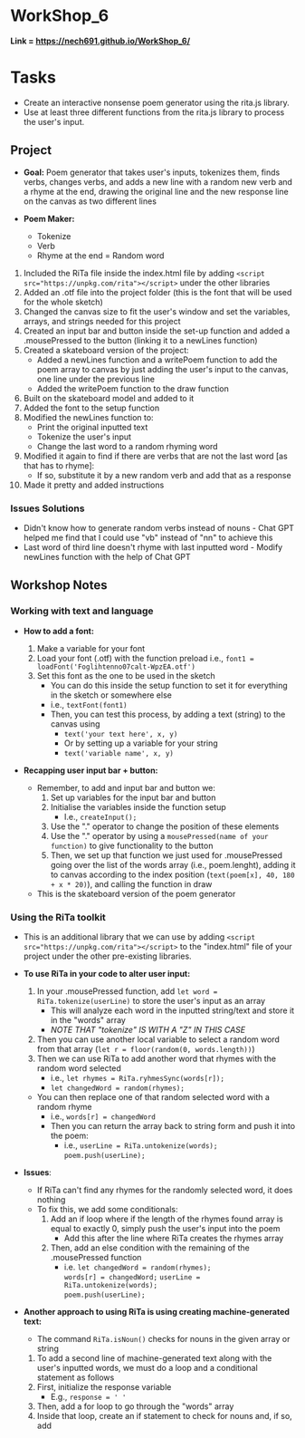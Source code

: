 # **WorkShop_6**

**Link = https://nech691.github.io/WorkShop_6/**

# Tasks 
	
- Create an interactive nonsense poem generator using the rita.js library.
- Use at least three different functions from the rita.js library to process the user's input.
	

## Project 
- **Goal:** Poem generator that takes user's inputs, tokenizes them, finds verbs, changes verbs, and adds a new line with a random new verb and a rhyme at the end, drawing the original line and the new response line on the canvas as two different lines
	
- **Poem Maker:**
  - Tokenize
  - Verb
  - Rhyme at the end = Random word 
		
1. Included the RiTa file inside the index.html file by adding `<script src="https://unpkg.com/rita"></script>` under the other libraries  
2. Added an .otf file into the project folder (this is the font that will be used for the whole sketch) 
3. Changed the canvas size to fit the user's window and set the variables, arrays, and strings needed for this project
4. Created an input bar and button inside the set-up function and added a .mousePressed to the button (linking it to a newLines function)
5. Created a skateboard version of the project:
   - Added a newLines function and a writePoem function to add the poem array to canvas by just adding the user's input to the canvas, one line under the previous line
   - Added the writePoem function to the draw function
6. Built on the skateboard model and added to it
7. Added the font to the setup function
8. Modified the newLines function to:
   - Print the original inputted text 
   - Tokenize the user's input 
   - Change the last word to a random rhyming word 
9. Modified it again to find if there are verbs that are not the last word [as that has to rhyme]:
   - If so, substitute it by a new random verb and add that as a response
10. Made it pretty and added instructions 

### Issues 	Solutions 
- Didn't know how to generate random verbs instead of nouns	- Chat GPT helped me find that I could use "vb" instead of "nn" to achieve this
- Last word of third line doesn't rhyme with last inputted word	- Modify newLines function with the help of Chat GPT


## Workshop Notes
	
### Working with text and language 
	
- **How to add a font:**
  1. Make a variable for your font 
  2. Load your font (.otf) with the function preload 
     i.e., `font1 = loadFont('Foglihtenno07calt-WpzEA.otf')`
  3. Set this font as the one to be used in the sketch 
     - You can do this inside the setup function to set it for everything in the sketch or somewhere else
     - i.e., `textFont(font1)`
     - Then, you can test this process, by adding a text (string) to the canvas using
        - `text('your text here', x, y)`
        - Or by setting up a variable for your string
        - `text('variable name', x, y)`
				
- **Recapping user input bar + button:**
  - Remember, to add and input bar and button we:
    1. Set up variables for the input bar and button 
    2. Initialise the variables inside the function setup 
       - I.e., `createInput();`
    3. Use the "." operator to change the position of these elements
    4. Use the "." operator by using a `mousePressed(name of your function)` to give functionality to the button
    5. Then, we set up that function we just used for .mousePressed going over the list of the words array (i.e., poem.lenght), adding it to canvas according to the index position (`text(poem[x], 40, 180 + x * 20)`), and calling the function in draw
  - This is the skateboard version of the poem generator 

### Using the RiTa toolkit 
	
- This is an additional library that we can use by adding `<script src="https://unpkg.com/rita"></script>` to the "index.html" file of your project under the other pre-existing libraries.
		
- **To use RiTa in your code to alter user input:**
  1. In your .mousePressed function, add `let word = RiTa.tokenize(userLine)` to store the user's input as an array
     - This will analyze each word in the inputted string/text and store it in the "words" array 
     - *NOTE THAT "tokenize" IS WITH A "Z" IN THIS CASE*
  2. Then you can use another local variable to select a random word from that array (`let r = floor(random(0, words.length))`)
  3. Then we can use RiTa to add another word that rhymes with the random word selected
     - i.e., `let rhymes = RiTa.ryhmesSync(words[r]);`
     - `let changedWord = random(rhymes);`
  - You can then replace one of that random selected word with a random rhyme 
     - i.e., `words[r] = changedWord`
     - Then you can return the array back to string form and push it into the poem:
       - i.e., `userLine = RiTa.untokenize(words);`
          `poem.push(userLine);`
- **Issues**:
  - If RiTa can't find any rhymes for the randomly selected word, it does nothing 
  - To fix this, we add some conditionals:
    1. Add an if loop where if the length of the rhymes found array is equal to exactly 0, simply push the user's input into the poem
       - Add this after the line where RiTa creates the rhymes array
    2. Then, add an else condition with the remaining of the .mousePressed function 
       - i.e. `let changedWord = random(rhymes);`    
          `words[r] = changedWord;` 
          `userLine = RiTa.untokenize(words);`    
          `poem.push(userLine);`
- **Another approach to using RiTa is using creating machine-generated text:**
  - The command `RiTa.isNoun()` checks for nouns in the given array or string  
  1. To add a second line of machine-generated text along with the user's inputted words, we must do a loop and a conditional statement as follows 
  2. First, initialize the response variable 
     - E.g., `response = ' ' `
  3. Then, add a for loop to go through the "words" array 
  4. Inside that loop, create an if statement to check for nouns and, if so, add

